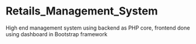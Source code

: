 # Retails_Management_System
High end management system using backend as PHP core, frontend done using dashboard in Bootstrap framework 
